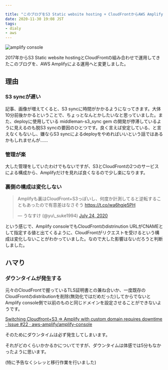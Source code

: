 ```yaml
---

title: "このブログをS3 Static website hosting + CloudFrontからAWS Amplifyに移行しました"
date: 2020-11-30 19:08 JST
tags: 
- dialy
- aws
---
```


![amplify console](2020/amplify-console.png)

2017年からS3 Static website hostingとCloudFrontの組み合わせで運用してきたこのブログを、AWS Amplifyによる運用へと変更しました。

## 理由
### S3 syncが遅い
記事、画像が増えてくると、S3 syncに時間がかかるようになってきます。大体10分前後かかるということで、ちょっとなんとかしたいなと思っていました。また、deployに使用している middleman-s3_sync gem の開発が停滞しているように見えるのも脱S3 syncの要因のひとつです。良く言えば安定している、と言えなくもないし、嫌ならS3 syncによるdeployをやめればいいという話ではあるかもしれませんが……

### 管理が楽
大した管理をしていたわけでもないですが、S3とCloudFrontの2つのサービスによる構成から、Amplifyだけを見れば良くなるので少し楽になります。

### 裏側の構成は変化しない
<blockquote class="twitter-tweet"><p lang="ja" dir="ltr">Amplifyも裏はCloudFront+S3っぽいし、何度か計測してると逆転することもあったので有意差はなさそう <a href="https://t.co/wa6hgje5PH">https://t.co/wa6hgje5PH</a></p>&mdash; うなすけ (@yu\_suke1994) <a href="https://twitter.com/yu_suke1994/status/1286568440665260034?ref_src=twsrc%5Etfw">July 24, 2020</a></blockquote> <script async src="https://platform.twitter.com/widgets.js" charset="utf-8"></script>

という感じで、Amplify consoleでもCloudFrontのdistrinution URLがCNAMEとして指定する値と出てくるように、CloudFrontがリクエストを受けるという構成は変化しないことがわかっていました。なので大した影響はないだろうと判断しました。

## ハマり
### ダウンタイムが発生する
元々のCloudFrontで握っているTLS証明書との兼ね合いか、一度既存のCloudFrontのdistributionを削除(無効化ではだめだった)してからでないとAmplify console側で以前のものと同じドメインを設定させることができないようです。

[Switching Cloudfront+S3 => Amplify with custom domain requires downtime · Issue #22 · aws-amplify/amplify-console](https://github.com/aws-amplify/amplify-console/issues/22)

そのためにダウンタイムは必ず発生してしまいます。

それがどのくらいかかるかについてですが、ダウンタイムは体感では5分もなかったように思います。

(特に予告なくシレッと移行作業を行いました)
